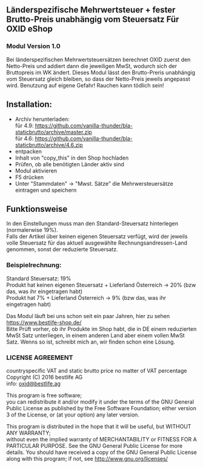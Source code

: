 ## Länderspezifische Mehrwertsteuer + fester Brutto-Preis unabhängig vom Steuersatz Für OXID eShop
### Modul Version 1.0

Bei länderspezifischen Mehrwertsteuersätzen berechnet OXID zuerst den Netto-Preis und addiert dann die jeweiligen MwSt, wodurch sich der Bruttopreis im WK ändert.
Dieses Modul lässt den Brutto-Preris unabhängig vom Steuersatz gleich bleiben, so dass der Netto-Preis jeweils angepasst wird. 
Benutzung auf eigene Gefahr! Rauchen kann tödlich sein!

## Installation:
* Archiv herunterladen:  
   für 4.9: https://github.com/vanilla-thunder/bla-staticbrutto/archive/master.zip  
   für 4.6: https://github.com/vanilla-thunder/bla-staticbrutto/archive/4.6.zip
* entpacken 
* Inhalt von "copy_this" in den Shop hochladen
* Prüfen, ob alle benötigten Länder aktiv sind
* Modul aktivieren
* F5 drücken
* Unter "Stammdaten" -> "Mwst. Sätze" die Mehrwersteuersätze eintragen und speichern

## Funktionsweise 
In den Einstellungen muss man den Standard-Steuersatz hinterlegen (normalerwise 19%).  
Falls der Artikel über keinen eigenen Steuersatz verfügt, wird der jeweils volle Steuersatz für das aktuell ausgewählte Rechnungsandressen-Land genommen, sonst der reduzierte Steuersatz.
### Beispielrechnung:
Standard Steuersatz: 19%  
Produkt hat keinen eigenen Steuersatz + Lieferland Österreich -> 20% (bzw das, was ihr eingetragen habt)  
Produkt hat 7% + Lieferland Österreich -> 9% (bzw das, was ihr eingetragen habt)  

Das Modul läuft bei uns schon seit ein paar Jahren, hier zu sehen https://www.bestlife-shop.de/   
Bitte Prüft vorher, ob ihr Produkte im Shop habt, die in DE einem reduzierten MwSt Satz unterliegen, in einem anderen Land aber einem vollen MwSt Satz. Wenns so ist, schreibt mich an, wir finden schon eine Lösung. 


### LICENSE AGREEMENT
   countryspecific VAT and static brutto price no matter of VAT percentage  
   Copyright (C) 2016 bestlife AG  
   info:  oxid@bestlife.ag  
  
   This program is free software;  
   you can redistribute it and/or modify it under the terms of the GNU General Public License as published by the Free Software Foundation;
   either version 3 of the License, or (at your option) any later version.
  
   This program is distributed in the hope that it will be useful, but WITHOUT ANY WARRANTY;  
   without even the implied warranty of MERCHANTABILITY or FITNESS FOR A PARTICULAR PURPOSE. See the GNU General Public License for more details.
   You should have received a copy of the GNU General Public License along with this program; if not, see <http://www.gnu.org/licenses/>
